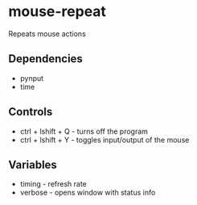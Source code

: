 # mouse-repeat
Repeats mouse actions

## Dependencies
- pynput
- time

## Controls
- ctrl + lshift + Q - turns off the program
- ctrl + lshift + Y - toggles input/output of the mouse

## Variables
- timing  - refresh rate
- verbose - opens window with status info
